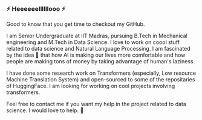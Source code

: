 ### ⚡ Heeeeeellllllooo ⚡

Good to know that you get time to checkout my GitHub. 

I am Senior Undergraduate at IIT Madras, pursuing B.Tech in Mechanical engineering and M.Tech in Data Science. I love to work on coool stuff related to data science and Natural Language Processing. I am fascinated by the idea 🤔 that how AI is making our lives more comfortable and how people are making tons of money by taking advantage of human's laziness.

I have done some research work on Transformers (especially, Low resource Machine Translation System) and open-sourced to some of the repositaries of HuggingFace. I am looking for working on cool projects involving transformers.

Feel free to contact me if you want my help in the project related to data science. I would love to help. 👯

<!--
**VasudevGupta7/vasudevgupta7** is a ✨ _special_ ✨ repository because its `README.md` (this file) appears on your GitHub profile.

Here are some ideas to get you started:

- 🔭 I’m currently working on ...
- 🌱 I’m currently learning ...
- 👯 I’m looking to collaborate on ...
- 🤔 I’m looking for help with ...
- 💬 Ask me about ...
- 📫 How to reach me: ...
- 😄 Pronouns: ...
- ⚡ Fun fact: ...
-->
